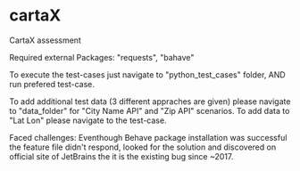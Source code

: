 # cartaX
CartaX assessment 

Required external Packages: "requests", "bahave"

To execute the test-cases just navigate to "python_test_cases" folder, AND run prefered test-case.

To add additional test data (3 different appraches are given) please navigate to "data_folder" for "City Name API" and "Zip API" scenarios. To add data to "Lat Lon" please navigate to the test-case.

Faced challenges: Eventhough Behave package installation was successful the feature file didn't respond, looked for the solution and discovered on official site of JetBrains the it is the existing bug since ~2017.

